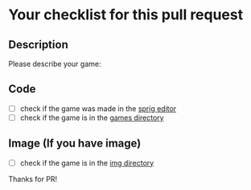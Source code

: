 # Your checklist for this pull request

## Description
Please describe your game:


## Code

- [ ] check if the game was made in the [sprig editor](https://editor.sprig.hackclub.com/)
- [ ] check if the game is in the [games directory](https://github.com/hackclub/sprig/tree/main/games)

## Image (If you have image)

- [ ] check if the game is in the [img directory](https://github.com/hackclub/sprig/tree/main/games/img)

Thanks for PR!
